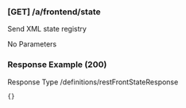






### [GET] /a/frontend/state  
Send XML state registry  


No Parameters



### Response Example (200)
Response Type /definitions/restFrontStateResponse

```
{}
```


